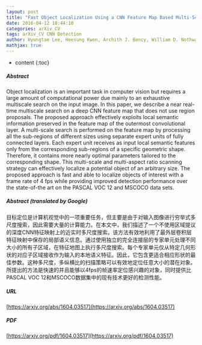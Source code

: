 ```yaml
---
layout: post
title: "Fast Object Localization Using a CNN Feature Map Based Multi-Scale Search"
date: 2016-04-12 18:44:10
categories: arXiv_CV
tags: arXiv_CV CNN Detection
author: Hyungtae Lee, Heesung Kwon, Archith J. Bency, William D. Nothwang
mathjax: true
---
```


* content
{:toc}

##### Abstract
Object localization is an important task in computer vision but requires a large amount of computational power due mainly to an exhaustive multiscale search on the input image. In this paper, we describe a near real-time multiscale search on a deep CNN feature map that does not use region proposals. The proposed approach effectively exploits local semantic information preserved in the feature map of the outermost convolutional layer. A multi-scale search is performed on the feature map by processing all the sub-regions of different sizes using separate expert units of fully connected layers. Each expert unit receives as input local semantic features only from the corresponding sub-regions of a specific geometric shape. Therefore, it contains more nearly optimal parameters tailored to the corresponding shape. This multi-scale and multi-aspect ratio scanning strategy can effectively localize a potential object of an arbitrary size. The proposed approach is fast and able to localize objects of interest with a frame rate of 4 fps while providing improved detection performance over the state-of-the art on the PASCAL VOC 12 and MSCOCO data sets.

##### Abstract (translated by Google)
目标定位是计算机视觉中的一项重要任务，但主要是由于对输入图像进行穷举式多尺度搜索，因此需要大量的计算能力。在本文中，我们描述了一个不使用区域提议的深度CNN特征映射上的近实时多尺度搜索。该方法有效地利用了最外层卷积层特征映射中保存的局部语义信息。通过使用独立的完全连接层的专家单元处理不同大小的所有子区域，在特征地图上执行多尺度搜索。每个专家单元仅从特定几何形状的对应子区域接收作为输入的本地语义特征。因此，它包含更适合相应形状的最佳参数。这种多尺度，多纵横比的扫描策略可以有效地定位任意大小的潜在对象。所提出的方法是快速的并且能够以4fps的帧速率定位感兴趣的对象，同时提供比PASCAL VOC 12和MSCOCO数据集中的现有技术更好的检测性能。

##### URL
[https://arxiv.org/abs/1604.03517](https://arxiv.org/abs/1604.03517)

##### PDF
[https://arxiv.org/pdf/1604.03517](https://arxiv.org/pdf/1604.03517)


